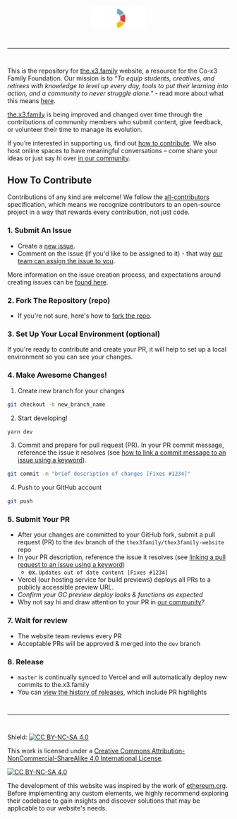 <div align="center" style="margin-top: 1em; margin-bottom: 3em;">
  <a href="https://the.x3.family"><img alt="thex3family logo" src="./public/assets/main-logo(white).png" alt="the.x3.family" width="125"></a>
</div>


<hr style="margin-top: 3em; margin-bottom: 3em;">

This is the repository for [the.x3.family](https://the.x3.family) website, a resource for the Co-x3 Family Foundation. Our mission is to _“To equip students, creatives, and retirees with knowledge to level up every day, tools to put their learning into action, and a community to never struggle alone."_ - read more about what this means [here](https://the.x3.family/live-your-best-life/about-us).

[the.x3.family](https://the.x3.family) is being improved and changed over time through the contributions of community members who submit content, give feedback, or volunteer their time to manage its evolution. 

If you’re interested in supporting us, find out [how to contribute](https://the.x3.family/make-positive-impact/contribute/). We also host online spaces to have meaningful conversations – come share your ideas or just say hi over [in our community](https://our.x3.family/).

## How To Contribute

Contributions of any kind are welcome! We follow the [all-contributors](https://allcontributors.org/docs/en/overview) specification, which means we recognize contributors to an open-source project in a way that rewards every contribution, not just code.

### 1. Submit An Issue

- Create a [new issue](https://github.com/thex3family/thex3family-website/issues/new/choose).
- Comment on the issue (if you'd like to be assigned to it) - that way [our team can assign the issue to you](https://github.blog/2019-06-25-assign-issues-to-issue-commenters/).

More information on the issue creation process, and expectations around creating issues can be [found here](docs/github-issue-triage-process.md).

### 2. Fork The Repository (repo)

- If you're not sure, here's how to [fork the repo](https://help.github.com/en/articles/fork-a-repo).

### 3. Set Up Your Local Environment (optional)

If you're ready to contribute and create your PR, it will help to set up a local environment so you can see your changes.

### 4. Make Awesome Changes!

1. Create new branch for your changes

```sh
git checkout -b new_branch_name
```

2. Start developing!

```sh
yarn dev
```

3. Commit and prepare for pull request (PR). In your PR commit message, reference the issue it resolves (see [how to link a commit message to an issue using a keyword](https://docs.github.com/en/free-pro-team@latest/github/managing-your-work-on-github/linking-a-pull-request-to-an-issue#linking-a-pull-request-to-an-issue-using-a-keyword)).

```sh
git commit -m "brief description of changes [Fixes #1234]"
```

4. Push to your GitHub account

```sh
git push
```

### 5. Submit Your PR

- After your changes are committed to your GitHub fork, submit a pull request (PR) to the `dev` branch of the `thex3family/thex3family-website` repo
- In your PR description, reference the issue it resolves (see [linking a pull request to an issue using a keyword](https://docs.github.com/en/free-pro-team@latest/github/managing-your-work-on-github/linking-a-pull-request-to-an-issue#linking-a-pull-request-to-an-issue-using-a-keyword))
  - ex. `Updates out of date content [Fixes #1234]`
- Vercel (our hosting service for build previews) deploys all PRs to a publicly accessible preview URL.
- _Confirm your GC preview deploy looks & functions as expected_
- Why not say hi and draw attention to your PR in [our community](https://our.x3.family/)?

### 7. Wait for review

- The website team reviews every PR
- Acceptable PRs will be approved & merged into the `dev` branch

### 8. Release

- `master` is continually synced to Vercel and will automatically deploy new commits to the.x3.family
- You can [view the history of releases](https://github.com/thex3family/thex3family-website/releases), which include PR highlights

<hr style="margin-top: 3em; margin-bottom: 3em;">

Shield: [![CC BY-NC-SA 4.0][cc-by-nc-sa-shield]][cc-by-nc-sa]

This work is licensed under a
[Creative Commons Attribution-NonCommercial-ShareAlike 4.0 International License][cc-by-nc-sa].

[![CC BY-NC-SA 4.0][cc-by-nc-sa-image]][cc-by-nc-sa]

[cc-by-nc-sa]: http://creativecommons.org/licenses/by-nc-sa/4.0/
[cc-by-nc-sa-image]: https://licensebuttons.net/l/by-nc-sa/4.0/88x31.png
[cc-by-nc-sa-shield]: https://img.shields.io/badge/License-CC%20BY--NC--SA%204.0-lightgrey.svg

The development of this website was inspired by the work of [ethereum.org](https://github.com/ethereum/ethereum-org-website). Before implementing any custom elements, we highly recommend exploring their codebase to gain insights and discover solutions that may be applicable to our website's needs.